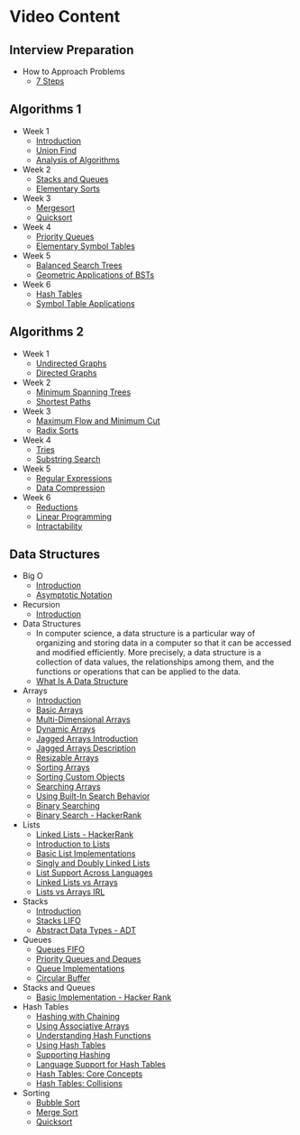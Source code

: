 # Video Content

## Interview Preparation

* How to Approach Problems
  * [7 Steps](https://www.youtube.com/watch?v=GKgAVjJxh9w&list=PLX6IKgS15Ue02WDPRCmYKuZicQHit9kFt&index=1)

## Algorithms 1

* Week 1
  * [Introduction](https://www.coursera.org/learn/algorithms-part1/supplement/icGHT/welcome-to-algorithms-part-i)
  * [Union Find](https://www.coursera.org/learn/algorithms-part1/supplement/aYr6R/overview)
  * [Analysis of Algorithms](https://www.coursera.org/learn/algorithms-part1/supplement/mpK20/lecture-slides)
* Week 2
  * [Stacks and Queues](https://www.coursera.org/learn/algorithms-part1/lecture/2Mbvz/stack-and-queue-applications-optional)
  * [Elementary Sorts](https://www.coursera.org/learn/algorithms-part1/lecture/JHpgy/sorting-introduction)
* Week 3
  * [Mergesort](https://www.coursera.org/learn/algorithms-part1/lecture/pvvLZ/stability)
  * [Quicksort](https://www.coursera.org/learn/algorithms-part1/lecture/QBNZ7/system-sorts)
* Week 4
  * [Priority Queues](https://www.coursera.org/learn/algorithms-part1/lecture/QVhGs/event-driven-simulation-optional)
  * [Elementary Symbol Tables](https://www.coursera.org/learn/algorithms-part1/lecture/PWZAr/deletion-in-bsts)
* Week 5
  * [Balanced Search Trees](https://www.coursera.org/learn/algorithms-part1/supplement/r7HMi/overview)
  * [Geometric Applications of BSTs](https://www.coursera.org/learn/algorithms-part1/supplement/yelcJ/lecture-slides)
* Week 6
  * [Hash Tables](https://www.coursera.org/learn/algorithms-part1/supplement/iHcBs/overview)
  * [Symbol Table Applications](https://www.coursera.org/learn/algorithms-part1/supplement/eVEjz/lecture-slides)
  
## Algorithms 2
* Week 1
  * [Undirected Graphs](https://www.coursera.org/learn/algorithms-part2/supplement/AIwuz/overview)
  * [Directed Graphs](https://www.coursera.org/learn/algorithms-part2/supplement/qRjk3/lecture-slides)
* Week 2
  * [Minimum Spanning Trees](https://www.coursera.org/learn/algorithms-part2/supplement/a4C9S/overview)
  * [Shortest Paths](https://www.coursera.org/learn/algorithms-part2/supplement/BZTAt/lecture-slides)
* Week 3
  * [Maximum Flow and Minimum Cut](https://www.coursera.org/learn/algorithms-part2/lecture/HR7SA/maxflow-applications)
  * [Radix Sorts](https://www.coursera.org/learn/algorithms-part2/lecture/vGHvb/strings-in-java)
* Week 4
  * [Tries](https://www.coursera.org/learn/algorithms-part2/supplement/jJOgu/overview)
  * [Substring Search](https://www.coursera.org/learn/algorithms-part2/supplement/CrTCF/lecture-slides)
* Week 5
  * [Regular Expressions](https://www.coursera.org/learn/algorithms-part2/supplement/qXXaB/overview)
  * [Data Compression](https://www.coursera.org/learn/algorithms-part2/supplement/gRhgE/lecture-slides)
* Week 6
  * [Reductions](https://www.coursera.org/learn/algorithms-part2/supplement/BpY4w/overview)
  * [Linear Programming](https://www.coursera.org/learn/algorithms-part2/supplement/9wPqe/lecture-slides)
  * [Intractability](https://www.coursera.org/learn/algorithms-part2/supplement/Nc2PX/lecture-slides)

## Data Structures

* Big O
  * [Introduction](https://www.youtube.com/watch?v=v4cd1O4zkGw&list=PLX6IKgS15Ue02WDPRCmYKuZicQHit9kFt&index=7)
  * [Asymptotic Notation](https://www.youtube.com/watch?v=iOq5kSKqeR4)
* Recursion
  * [Introduction](https://www.youtube.com/watch?v=KEEKn7Me-ms&index=33&list=PLX6IKgS15Ue02WDPRCmYKuZicQHit9kFt)
* Data Structures
  * In computer science, a data structure is a particular way of organizing and storing data in a computer so that it can be accessed and modified efficiently. More precisely, a data structure is a collection of data values, the relationships among them, and the functions or operations that can be applied to the data.
  * [What Is A Data Structure](https://www.lynda.com/Software-Development-tutorials/What-data-structure/149042/177101-4.html)
* Arrays
  * [Introduction](https://www.coursera.org/learn/data-structures/lecture/OsBSF/arrays)
  * [Basic Arrays](https://www.lynda.com/Software-Development-tutorials/Basic-arrays/149042/177104-4.html)
  * [Multi-Dimensional Arrays](https://www.lynda.com/Developer-Programming-Foundations-tutorials/Multidimensional-arrays/149042/177105-4.html)
  * [Dynamic Arrays](https://www.coursera.org/learn/data-structures/lecture/EwbnV/dynamic-arrays)
  * [Jagged Arrays Introduction](https://www.youtube.com/watch?v=1jtrQqYpt7g)
  * [Jagged Arrays Description](https://www.lynda.com/Software-Development-tutorials/Jagged-arrays/149042/177106-4.html)
  * [Resizable Arrays](https://www.lynda.com/Software-Development-tutorials/Resizable-arrays/149042/177108-4.html)
  * [Sorting Arrays](https://www.lynda.com/Software-Development-tutorials/Sorting-arrays/149042/177109-4.html)
  * [Sorting Custom Objects](https://www.lynda.com/Software-Development-tutorials/Sorting-arrays-custom-objects/149042/177110-4.html)
  * [Searching Arrays](https://www.lynda.com/Software-Development-tutorials/Searching-arrays/149042/177111-4.html)
  * [Using Built-In Search Behavior](https://www.lynda.com/Software-Development-tutorials/Using-built-search-behavior/149042/177112-4.html)
  * [Binary Searching](https://www.lynda.com/Software-Development-tutorials/Using-binary-searching/149042/177113-4.html)
  * [Binary Search - HackerRank](https://www.youtube.com/watch?v=P3YID7liBug)
* Lists
  * [Linked Lists - HackerRank](https://www.youtube.com/watch?v=njTh_OwMljA)
  * [Introduction to Lists](https://www.lynda.com/Software-Development-tutorials/Introduction-lists/149042/177115-4.html)
  * [Basic List Implementations](https://www.lynda.com/Software-Development-tutorials/Understanding-basic-list-implementations/149042/177116-4.html)
  * [Singly and Doubly Linked Lists](https://www.lynda.com/Software-Development-tutorials/Using-singly-doubly-linked-lists/149042/177117-4.html)
  * [List Support Across Languages](https://www.lynda.com/Software-Development-tutorials/List-support-across-languages/149042/177118-4.html)
  * [Linked Lists vs Arrays](https://www.coursera.org/learn/data-structures-optimizing-performance/lecture/rjBs9/core-linked-lists-vs-arrays)
  * [Lists vs Arrays IRL](https://www.coursera.org/learn/data-structures-optimizing-performance/lecture/QUaUd/in-the-real-world-lists-vs-arrays)
* Stacks
  * [Introduction](https://www.coursera.org/learn/data-structures/lecture/UdKzQ/stacks)
  * [Stacks LIFO](https://www.lynda.com/Software-Development-tutorials/Using-stacks-last-first-out/149042/177120-4.html)
  * [Abstract Data Types - ADT](https://www.lynda.com/Software-Development-tutorials/Understanding-abstract-data-types-ADTs/149042/177121-4.html)
* Queues
  * [Queues FIFO](https://www.lynda.com/Developer-Programming-Foundations-tutorials/Using-queues-first-first-out/149042/177122-4.html)
  * [Priority Queues and Deques](https://www.lynda.com/Software-Development-tutorials/Priority-queues-dequeues/149042/177123-4.html)
  * [Queue Implementations](https://www.coursera.org/learn/data-structures/lecture/EShpq/queue)
  * [Circular Buffer](https://en.wikipedia.org/wiki/Circular_buffer)
* Stacks and Queues
  * [Basic Implementation - Hacker Rank](https://www.youtube.com/watch?v=7ArHz8jPglw&list=PLX6IKgS15Ue02WDPRCmYKuZicQHit9kFt&index=31)
* Hash Tables
  * [Hashing with Chaining](https://www.youtube.com/watch?v=0M_kIqhwbFo&list=PLUl4u3cNGP61Oq3tWYp6V_F-5jb5L2iHb&index=8)
  * [Using Associative Arrays](https://www.lynda.com/Software-Development-tutorials/Using-associative-arrays/149042/177125-4.html)
  * [Understanding Hash Functions](https://www.lynda.com/Software-Development-tutorials/Understanding-hash-functions/149042/177126-4.html)
  * [Using Hash Tables](https://www.lynda.com/Software-Development-tutorials/Using-hash-tables/149042/177127-4.html)
  * [Supporting Hashing](https://www.lynda.com/Software-Development-tutorials/Supporting-hashing/149042/177128-4.html)
  * [Language Support for Hash Tables](https://www.lynda.com/Software-Development-tutorials/Language-support-hash-tables/149042/177129-4.html)
  * [Hash Tables: Core Concepts](https://www.coursera.org/learn/data-structures-optimizing-performance/lecture/m7UuP/core-hash-tables)
  * [Hash Tables: Collisions](https://www.coursera.org/learn/data-structures-optimizing-performance/lecture/ozYZh/core-collisions-in-hash-tables)
* Sorting
  * [Bubble Sort](https://www.youtube.com/watch?v=6Gv8vg0kcHc&list=PLX6IKgS15Ue02WDPRCmYKuZicQHit9kFt&index=19)
  * [Merge Sort](https://www.youtube.com/watch?v=KF2j-9iSf4Q&index=20&list=PLX6IKgS15Ue02WDPRCmYKuZicQHit9kFt)
  * [Quicksort](https://www.youtube.com/watch?v=SLauY6PpjW4&list=PLX6IKgS15Ue02WDPRCmYKuZicQHit9kFt&index=21)
